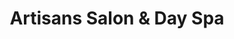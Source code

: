 ---
title: "Artisans Salon & Day Spa"
url: /monterey/artisans-salon-and-day-spa/
shop: hairdresser
---